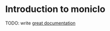 # Introduction to moniclo

TODO: write [great documentation](http://jacobian.org/writing/great-documentation/what-to-write/)
